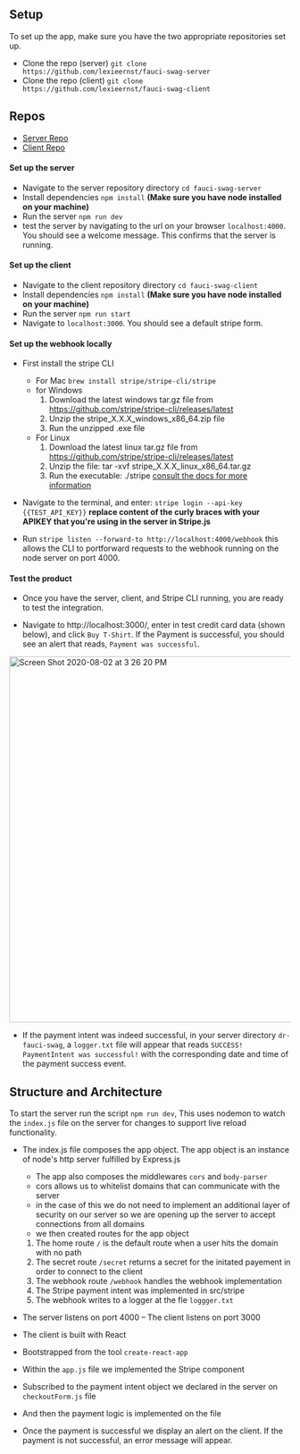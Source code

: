 ## Setup
To set up the app,  make sure you have the two appropriate repositories set up.
 - Clone the repo (server) `git clone https://github.com/lexieernst/fauci-swag-server` 
 - Clone the repo (client) `git clone https://github.com/lexieernst/fauci-swag-client`

 ## Repos 
 - [Server Repo](https://github.com/lexieernst/fauci-swag-server)
 - [Client Repo](https://github.com/lexieernst/fauci-swag-client)

#### Set up the server 

 - Navigate to the server repository directory `cd fauci-swag-server`
 - Install dependencies `npm install` __(Make sure you have node installed on your machine)__
 - Run the server `npm run dev`
 - test the server by navigating to the url on your browser `localhost:4000`. You should see a welcome message. This confirms that the server is running. 

 #### Set up the client 
 - Navigate to the client repository directory `cd fauci-swag-client`
  - Install dependencies `npm install` __(Make sure you have node installed on your machine)__
  - Run the server `npm run start`
  - Navigate to  `localhost:3000`. You should see a default stripe form.

#### Set up the webhook locally 
- First install the stripe CLI 
   - For Mac `brew install stripe/stripe-cli/stripe`
   - for Windows 
       1. Download the latest windows tar.gz file from https://github.com/stripe/stripe-cli/releases/latest
       2. Unzip the stripe_X.X.X_windows_x86_64.zip file
       3. Run the unzipped .exe file
   - For Linux
       1. Download the latest linux tar.gz file from https://github.com/stripe/stripe-cli/releases/latest
       2. Unzip the file: tar -xvf stripe_X.X.X_linux_x86_64.tar.gz
       3. Run the executable: ./stripe
    [consult the docs for more information](https://stripe.com/docs/payments/handling-payment-events#build-your-own-webhook)

- Navigate to the terminal, and enter: `stripe login --api-key {{TEST_API_KEY}}` __replace content of the curly braces with your APIKEY that you're using in the server in Stripe.js__
- Run `stripe listen --forward-to http://localhost:4000/webhook` this allows the CLI to portforward requests to the webhook running on the node server on port 4000.

#### Test the product
 - Once you have the server, client, and Stripe CLI running, you are ready to test the integration.

 - Navigate to http://localhost:3000/, enter in test credit card data (shown below), and click `Buy T-Shirt`. If the Payment is successful, you should see an alert that reads, `Payment was successful`.
 
  <img width="655" alt="Screen Shot 2020-08-02 at 3 26 20 PM" src="https://user-images.githubusercontent.com/7201030/89130694-f3672580-d4d4-11ea-9cc4-eb43b4d06f02.png">

 - If the payment intent was indeed successful, in your server directory `dr-fauci-swag`, a `logger.txt` file will appear that reads  `SUCCESS! PaymentIntent was successful!` with the corresponding date and time of the payment success event.

## Structure and Architecture 
To start the server run the script `npm run dev`, This uses nodemon to watch the `index.js` file on the server for changes to support live reload functionality.

- The index.js file composes the app object. The app object is an instance of node's http server fulfilled by Express.js 
   - The app also composes the middlewares `cors` and `body-parser`
  - cors allows us to whitelist domains that can communicate with the server 
  - in the case of this we do not need to implement an additional layer of security on our server so we are opening up the server to accept connections from all domains 
  - we then created routes for the app object 
   1. The home route `/` is the default route when a user hits the domain with no path 
   2. The secret route `/secret` returns a secret for the initated payement in order to connect to the client
   3. The webhook route `/webhook` handles the webhook implementation 
   4. The Stripe payment intent was implemented in src/stripe
   5. The webhook writes to a logger at the fle `loggger.txt`

 - The server listens on port 4000 
 – The client listens on port 3000
 - The client is built with React 
 - Bootstrapped from the tool `create-react-app`
 - Within the `app.js` file we implemented the Stripe component 
 - Subscribed to the payment intent object we declared in the server on `checkoutForm.js` file 
 - And then the payment logic is implemented on the file 
 - Once the payment is successful we display an alert on the client. If the payment is not successful, an error message will appear.
